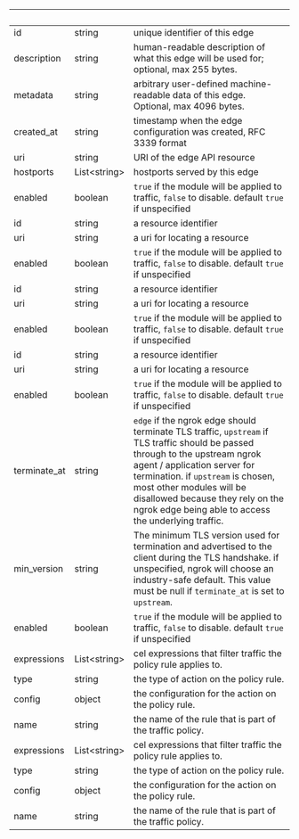 <!-- Code generated for API Clients. DO NOT EDIT. -->

| &nbsp;       | &nbsp;             | &nbsp;                                                                                                                                                                                                                                                                                                                      |
| ------------ | ------------------ | --------------------------------------------------------------------------------------------------------------------------------------------------------------------------------------------------------------------------------------------------------------------------------------------------------------------------- |
| id           | string             | unique identifier of this edge                                                                                                                                                                                                                                                                                              |
| description  | string             | human-readable description of what this edge will be used for; optional, max 255 bytes.                                                                                                                                                                                                                                     |
| metadata     | string             | arbitrary user-defined machine-readable data of this edge. Optional, max 4096 bytes.                                                                                                                                                                                                                                        |
| created_at   | string             | timestamp when the edge configuration was created, RFC 3339 format                                                                                                                                                                                                                                                          |
| uri          | string             | URI of the edge API resource                                                                                                                                                                                                                                                                                                |
| hostports    | List&lt;string&gt; | hostports served by this edge                                                                                                                                                                                                                                                                                               |
| enabled      | boolean            | `true` if the module will be applied to traffic, `false` to disable. default `true` if unspecified                                                                                                                                                                                                                          |
| id           | string             | a resource identifier                                                                                                                                                                                                                                                                                                       |
| uri          | string             | a uri for locating a resource                                                                                                                                                                                                                                                                                               |
| enabled      | boolean            | `true` if the module will be applied to traffic, `false` to disable. default `true` if unspecified                                                                                                                                                                                                                          |
| id           | string             | a resource identifier                                                                                                                                                                                                                                                                                                       |
| uri          | string             | a uri for locating a resource                                                                                                                                                                                                                                                                                               |
| enabled      | boolean            | `true` if the module will be applied to traffic, `false` to disable. default `true` if unspecified                                                                                                                                                                                                                          |
| id           | string             | a resource identifier                                                                                                                                                                                                                                                                                                       |
| uri          | string             | a uri for locating a resource                                                                                                                                                                                                                                                                                               |
| enabled      | boolean            | `true` if the module will be applied to traffic, `false` to disable. default `true` if unspecified                                                                                                                                                                                                                          |
| terminate_at | string             | `edge` if the ngrok edge should terminate TLS traffic, `upstream` if TLS traffic should be passed through to the upstream ngrok agent / application server for termination. if `upstream` is chosen, most other modules will be disallowed because they rely on the ngrok edge being able to access the underlying traffic. |
| min_version  | string             | The minimum TLS version used for termination and advertised to the client during the TLS handshake. if unspecified, ngrok will choose an industry-safe default. This value must be null if `terminate_at` is set to `upstream`.                                                                                             |
| enabled      | boolean            | `true` if the module will be applied to traffic, `false` to disable. default `true` if unspecified                                                                                                                                                                                                                          |
| expressions  | List&lt;string&gt; | cel expressions that filter traffic the policy rule applies to.                                                                                                                                                                                                                                                             |
| type         | string             | the type of action on the policy rule.                                                                                                                                                                                                                                                                                      |
| config       | object             | the configuration for the action on the policy rule.                                                                                                                                                                                                                                                                        |
| name         | string             | the name of the rule that is part of the traffic policy.                                                                                                                                                                                                                                                                    |
| expressions  | List&lt;string&gt; | cel expressions that filter traffic the policy rule applies to.                                                                                                                                                                                                                                                             |
| type         | string             | the type of action on the policy rule.                                                                                                                                                                                                                                                                                      |
| config       | object             | the configuration for the action on the policy rule.                                                                                                                                                                                                                                                                        |
| name         | string             | the name of the rule that is part of the traffic policy.                                                                                                                                                                                                                                                                    |
